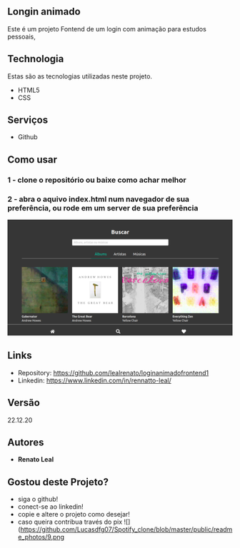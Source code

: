 
## Longin animado
Este é um projeto Fontend de um login com animação para estudos pessoais, 


## Technologia

Estas são as tecnologias utilizadas neste projeto.

* HTML5
* CSS

## Serviços

* Github

## Como usar

### 1 - clone o repositório ou baixe como achar melhor 

### 2 - abra o aquivo index.html num navegador de sua preferência, ou rode em um server de sua preferência



![Exemplo](https://github.com/Lucasdfg07/Spotify_clone/blob/master/public/readme_photos/9.png)


## Links
  - Repository: https://github.com/lealrenato/loginanimadofrontend1
  - Linkedin: https://www.linkedin.com/in/rennatto-leal/

  ## Versão

  22.12.20


  ## Autores

  * **Renato Leal** 


##  Gostou deste Projeto?

- siga o github!
- conect-se ao linkedin!
- copie e altere o projeto como desejar!
- caso queira contribua través do pix ![](https://github.com/Lucasdfg07/Spotify_clone/blob/master/public/readme_photos/9.png
